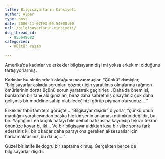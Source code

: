 ```yaml
---
title: Bilgisayarların Cinsiyeti
author: Alper
type: post
date: 2006-11-07T03:09:54+00:00
url: /bilgisayarlarin-cinsiyeti/
dsq_thread_id:
  - 956649082
categories:
  - Kültür Yaşam

---
```

Amerika’da kadınlar ve erkekler bilgisayarın dişi mi yoksa erkek mi olduğunu tartışıyorlarmış.

Kadınlar bu aletin erkek olduğunu savunmuşlar. “Çünkü” demişler, “bilgisayarlar aslında sorunları çözmek için yaratılmış olmalarına rağmen ömürlerinin dörtte üçünü sorun yaratarak geçirirler… Daha da önemlisi, bunlardan bir tane aldığınız an, biraz daha sabretmiş olsaydınız çok daha gelişmiş bir modeline sahip olabileceğinizi görüp pişman olursunuz….”

Erkekler tabii tam ters görüşte… “Bilgisayar dişidir” diyorlar, “çünkü onun mantığını yaratıcısından başka hiç kimsenin anlaması mümkün değildir, bu bir. Yaptığınız en küçük hatayı bile derhal hafızasına kaydedip tekrar tekrar önünüze koyar bu iki… Ve bir bilgisayar aldıktan kısa bir süre sonra fark edersiniz ki, bir o kadar daha parayı ona gereken aksesuarlar için harcamaktasınız, bu da üç….”

Güzel bir latife ile dogru bir saptama olmuş. Gerçekten bence de bilgisayarlar dişidir.